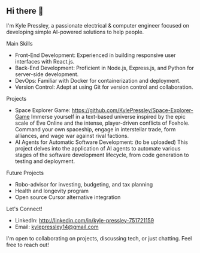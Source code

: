 ## Hi there 👋

I'm Kyle Pressley, a passionate electrical & computer engineer focused on developing simple AI-powered solutions to help people.

Main Skills
- Front-End Development: Experienced in building responsive user interfaces with React.js.
- Back-End Development: Proficient in Node.js, Express.js, and Python for server-side development.
- DevOps: Familiar with Docker for containerization and deployment.
- Version Control: Adept at using Git for version control and collaboration.

Projects
- Space Explorer Game: https://github.com/KylePressley/Space-Explorer-Game
Immerse yourself in a text-based universe inspired by the epic scale of Eve Online and the intense, player-driven conflicts of Foxhole. Command your own spaceship, engage in interstellar trade, form alliances, and wage war against rival factions.
- AI Agents for Automatic Software Development: (to be uploaded)
This project delves into the application of AI agents to automate various stages of the software development lifecycle, from code generation to testing and deployment.

Future Projects
- Robo-advisor for investing, budgeting, and tax planning
- Health and longevity program
- Open source Cursor alternative integration

Let's Connect!
- LinkedIn: http://linkedin.com/in/kyle-pressley-751721159
- Email: kylepressley14@gmail.com

I'm open to collaborating on projects, discussing tech, or just chatting. Feel free to reach out!

<!--
**KylePressley/KylePressley** is a ✨ _special_ ✨ repository because its `README.md` (this file) appears on your GitHub profile.

Here are some ideas to get you started:

- 🔭 I’m currently working on ...
- 🌱 I’m currently learning ...
- 👯 I’m looking to collaborate on ...
- 🤔 I’m looking for help with ...
- 💬 Ask me about ...
- 📫 How to reach me: ...
- 😄 Pronouns: ...
- ⚡ Fun fact: ...

Original bio:
Repositories to be added include Local AI projects, AI agent projects, and open source Cursor alternatives
Future projects include creating private security/military contracting services, financial advising with AI, health/longevity, and real estate!
- 🔭 I’m currently working on a financial advising website
- 🌱 I’m currently learning AI tools
- 👯 I’m looking to collaborate on AI apps
- 🤔 I’m looking for help with fine tuning AI

-->
